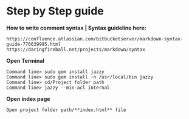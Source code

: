 # Step by Step guide

**How to write comment syntax | Syntax guideline here:**
    
    https://confluence.atlassian.com/bitbucketserver/markdown-syntax-guide-776639995.html
    https://daringfireball.net/projects/markdown/syntax


**Open Terminal**

    Command line> sudo gem install jazzy
    Command line> sudo gem install -n /usr/local/bin jazzy
    Command line> cd/Project folder path
    Command line> jazzy --min-acl internal


**Open index page**
   
    Open project folder path/**index.html** file
